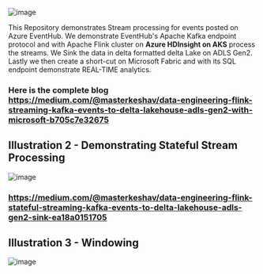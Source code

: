 ![image](https://github.com/keshavksingh/FlinkKafkaDelta/assets/41631964/27a9b9ee-3eb2-478c-8ab8-72da087698f0)

This Repository demonstrates Stream processing for events posted on Azure EventHub. We demonstrate EventHub's Apache Kafka endpoint protocol and with Apache Flink cluster on **Azure HDInsight on AKS** process the streams. We Sink the data in delta formatted delta Lake on ADLS Gen2. Lastly we then create a short-cut on Microsoft Fabric and with its SQL endpoint demonstrate REAL-TIME analytics.

### Here is the complete blog https://medium.com/@masterkeshav/data-engineering-flink-streaming-kafka-events-to-delta-lakehouse-adls-gen2-with-microsoft-b705c7e32675

## Illustration 2  - Demonstrating Stateful Stream Processing
![image](https://github.com/keshavksingh/FlinkKafkaDelta/assets/41631964/6265ab0c-3e86-4290-9879-f1128aa209a8)
### https://medium.com/@masterkeshav/data-engineering-flink-stateful-streaming-kafka-events-to-delta-lakehouse-adls-gen2-sink-ea18a0151705

## Illustration 3 - Windowing
![image](https://github.com/keshavksingh/FlinkKafkaDelta/assets/41631964/96e3c039-8f75-46c4-9317-4c7df88d7abe)


